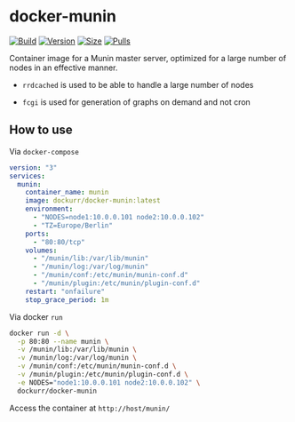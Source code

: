 docker-munin
=============

[![Build]][build_url]
[![Version]][tag_url]
[![Size]][tag_url]
[![Pulls]][hub_url]

Container image for a Munin master server, optimized for a large number of nodes in an effective manner.

* `rrdcached` is used to be able to handle a large number of nodes

* `fcgi` is used for generation of graphs on demand and not cron

## How to use

Via `docker-compose`

```yaml
version: "3"
services:
  munin:
    container_name: munin
    image: dockurr/docker-munin:latest
    environment:
      - "NODES=node1:10.0.0.101 node2:10.0.0.102"
      - "TZ=Europe/Berlin"
    ports:
      - "80:80/tcp"
    volumes:
      - "/munin/lib:/var/lib/munin"
      - "/munin/log:/var/log/munin"
      - "/munin/conf:/etc/munin/munin-conf.d"
      - "/munin/plugin:/etc/munin/plugin-conf.d"
    restart: "onfailure"
    stop_grace_period: 1m
```

Via docker `run`

```bash
docker run -d \
  -p 80:80 --name munin \
  -v /munin/lib:/var/lib/munin \
  -v /munin/log:/var/log/munin \
  -v /munin/conf:/etc/munin/munin-conf.d \
  -v /munin/plugin:/etc/munin/plugin-conf.d \
  -e NODES="node1:10.0.0.101 node2:10.0.0.102" \
  dockurr/docker-munin
```

Access the container at `http://host/munin/`

[build_url]: https://github.com/dockur/munin/
[hub_url]: https://hub.docker.com/r/dockurr/docker-munin
[tag_url]: https://hub.docker.com/r/dockurr/docker-munin/tags

[Build]: https://github.com/dockur/munin/actions/workflows/build.yml/badge.svg
[Size]: https://img.shields.io/docker/image-size/dockurr/docker-munin/latest?color=066da5&label=size
[Pulls]: https://img.shields.io/docker/pulls/dockurr/docker-munin.svg?style=flat&label=pulls&logo=docker
[Version]: https://img.shields.io/docker/v/dockurr/docker-munin?arch=amd64&sort=date&color=066da5
